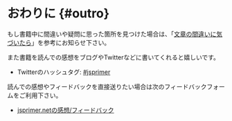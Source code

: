 # おわりに {#outro}

もし書籍中に間違いや疑問に思った箇所を見つけた場合は、「[文章の間違いに気づいたら][]」を参考にお知らせ下さい。

また書籍を読んでの感想をブログやTwitterなどに書いてくれると嬉しいです。

- Twitterのハッシュタグ: [#jsprimer](https://twitter.com/search?f=realtime&q=%23jsprimer)

読んでの感想やフィードバックを直接送りたい場合は次のフィードバックフォームをご利用下さい。

- [jsprimer.netの感想/フィードバック](https://forms.gle/YAqr1oPBs1KShFSPA)

[文章の間違いに気づいたら]: ../intro/feedback/README.md